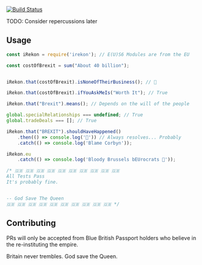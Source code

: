 [![Build Status](https://travis-ci.org/Brexit-Tears/iRekonJS.svg?branch=master)](https://travis-ci.org/Brexit-Tears/iRekonJS)


TODO: Consider repercussions later



## Usage
```javascript
const iRekon = require('irekon'); // E(U)S6 Modules are from the EU

const costOfBrexit = sum("About 40 billion");


iRekon.that(costOfBrexit).isNoneOfTheirBusiness(); // 🍻

iRekon.that(costOfBrexit).ifYouAskMeIs("Worth It"); // True

iRekon.that("Brexit").means(); // Depends on the will of the people

global.specialRelationships === undefined; // True
global.tradeDeals === []; // True

iRekon.that("BREXIT").shouldHaveHappened()
    .then(() => console.log('🎉')) // Always resolves... Probably
    .catch(() => console.log('Blame Corbyn'));

iRekon.eu
    .catch(() => console.log('Bloody Brussels bEUrocrats 🖕'));

/* 🇬🇧 🇬🇧 🇬🇧 🇬🇧 🇬🇧 🇬🇧 🇬🇧 🇬🇧 🇬🇧 🇬🇧
All Tests Pass
It's probably fine.


-- God Save The Queen
🇬🇧 🇬🇧 🇬🇧 🇬🇧 🇬🇧 🇬🇧 🇬🇧 🇬🇧 🇬🇧 🇬🇧 */
```


## Contributing
PRs will only be accepted from Blue British Passport holders who believe in the re-instituting the empire.














Britain never trembles.
God save the Queen.